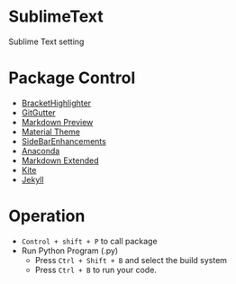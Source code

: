 # SublimeText
Sublime Text setting

# Package Control
  + [BracketHighlighter](https://packagecontrol.io/packages/BracketHighlighter)
  + [GitGutter](https://packagecontrol.io/packages/GitGutter)
  + [Markdown Preview](https://packagecontrol.io/packages/MarkdownPreview)
  + [Material Theme](https://packagecontrol.io/packages/Material%20Theme)
  + [Side​Bar​Enhancements](https://packagecontrol.io/packages/SideBarEnhancements)
  + [Anaconda](https://packagecontrol.io/packages/Anaconda)
  + [Markdown Extended](https://packagecontrol.io/packages/Markdown%20Extended#markdown-enhancements)
  + [Kite](https://kite.com/)
  + [Jekyll](https://packagecontrol.io/packages/Jekyll)

# Operation 
  + `Control + shift + P` to call package
  + Run Python Program (.py)
    - Press `Ctrl + Shift + B` and select the build system
    - Press `Ctrl + B` to run your code.
